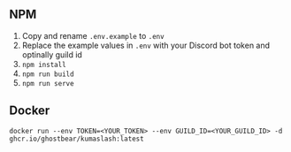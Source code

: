 ## NPM
1. Copy and rename `.env.example` to `.env`
2. Replace the example values in `.env` with your Discord bot token and optinally guild id
3. `npm install`
4. `npm run build`
5. `npm run serve`

## Docker
```
docker run --env TOKEN=<YOUR_TOKEN> --env GUILD_ID=<YOUR_GUILD_ID> -d ghcr.io/ghostbear/kumaslash:latest
```
